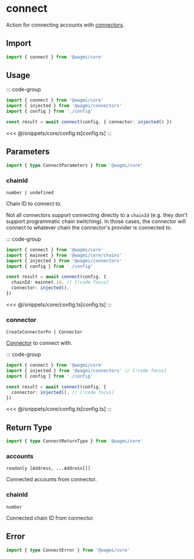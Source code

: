 <script setup>
const packageName = '@wagmi/core'
const actionName = 'connect'
const typeName = 'Connect'
</script>

# connect

Action for connecting accounts with [connectors](/core/api/connectors).

## Import

```ts
import { connect } from '@wagmi/core'
```

## Usage

::: code-group
```ts [index.ts]
import { connect } from '@wagmi/core'
import { injected } from '@wagmi/connectors'
import { config } from './config'

const result = await connect(config, { connector: injected() })
```
<<< @/snippets/core/config.ts[config.ts]
:::

## Parameters

```ts
import { type ConnectParameters } from '@wagmi/core'
```

### chainId

`number | undefined`

Chain ID to connect to.

Not all connectors support connecting directly to a `chainId` (e.g. they don't support programmatic chain switching). In those cases, the connector will connect to whatever chain the connector's provider is connected to.

::: code-group
```ts [index.ts]
import { connect } from '@wagmi/core'
import { mainnet } from '@wagmi/core/chains'
import { injected } from '@wagmi/connectors'
import { config } from './config'

const result = await connect(config, {
  chainId: mainnet.id, // [!code focus]
  connector: injected(),
})
```
<<< @/snippets/core/config.ts[config.ts]
:::

### connector

`CreateConnectorFn | Connector`

[Connector](/core/api/connectors) to connect with.

::: code-group
```ts [index.ts]
import { connect } from '@wagmi/core'
import { injected } from '@wagmi/connectors' // [!code focus]
import { config } from './config'

const result = await connect(config, {
  connector: injected(), // [!code focus]
})
```
<<< @/snippets/core/config.ts[config.ts]
:::

## Return Type

```ts
import { type ConnectReturnType } from '@wagmi/core'
```

### accounts

`readonly [Address, ...Address[]]`

Connected accounts from connector.

### chainId

`number`

Connected chain ID from connector.

## Error

```ts
import { type ConnectError } from '@wagmi/core'
```

<!--@include: @shared/mutation-imports.md-->

